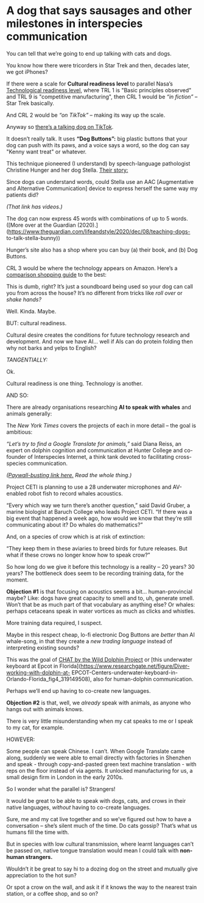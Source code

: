# A dog that says sausages and other milestones in interspecies communication

You can tell that we’re going to end up talking with cats and dogs.

You know how there were tricorders in Star Trek and then, decades later, we
got iPhones?

If there were a scale for **Cultural readiness level** to parallel Nasa’s
[Technological readiness
level](https://en.wikipedia.org/wiki/Technology_readiness_level), where TRL 1
is "Basic principles observed" and TRL 9 is "competitive manufacturing", then
CRL 1 would be _“in fiction”_ – Star Trek basically.

And CRL 2 would be _“on TikTok”_ – making its way up the scale.

Anyway so [there’s a talking dog on
TikTok](https://www.tiktok.com/@thetalkingdogofficial).

It doesn’t really talk. It uses **“Dog Buttons”:** big plastic buttons that
your dog can push with its paws, and a voice says a word, so the dog can say
"Kenny want treat" or whatever.

This technique pioneered (I understand) by speech-language pathologist
Christine Hunger and her dog Stella. [Their
story:](https://www.hungerforwords.com)

Since dogs can understand words, could Stella use an AAC [Augmentative and
Alternative Communication] device to express herself the same way my patients
did?

_(That link has videos.)_

The dog can now express 45 words with combinations of up to 5 words. ([More
over at the Guardian
(2020).](https://www.theguardian.com/lifeandstyle/2020/dec/08/teaching-dogs-
to-talk-stella-bunny))

Hunger’s site also has a shop where you can buy (a) their book, and (b) Dog
Buttons.

CRL 3 would be where the technology appears on Amazon. Here’s a [comparison
shopping guide](https://www.insider.com/guides/pets/best-dog-buttons) to the
best:

This is dumb, right? It’s just a soundboard being used so your dog can call
you from across the house? It’s no different from tricks like _roll over_ or
_shake hands?_

Well. Kinda. Maybe.

BUT: cultural readiness.

Cultural desire creates the conditions for future technology research and
development. And now we have AI… well if AIs can do protein folding then why
not barks and yelps to English?

_TANGENTIALLY:_

Ok.

Cultural readiness is one thing. Technology is another.

AND SO:

There are already organisations researching **AI to speak with whales** and
animals generally:

The _New York Times_ covers the projects of each in more detail – the goal is
ambitious:

_“Let’s try to find a Google Translate for animals,”_ said Diana Reiss, an
expert on dolphin cognition and communication at Hunter College and co-founder
of Interspecies Internet, a think tank devoted to facilitating cross-species
communication.

_([Paywall-busting link here.](https://archive.ph/hwVUe) Read the whole
thing.)_

Project CETI is planning to use a 28 underwater microphones and AV-enabled
robot fish to record whales acoustics.

“Every which way we turn there’s another question,” said David Gruber, a
marine biologist at Baruch College who leads Project CETI. “If there was a big
event that happened a week ago, how would we know that they’re still
communicating about it? Do whales do mathematics?”

And, on a species of crow which is at risk of extinction:

“They keep them in these aviaries to breed birds for future releases. But what
if these crows no longer know how to speak crow?”

So how long do we give it before this technology is a reality – 20 years? 30
years? The bottleneck does seem to be recording training data, for the moment.

**Objection #1** is that focusing on acoustics seems a bit… human-provincial
maybe? Like: dogs have great capacity to smell and to, uh, generate smell.
Won’t that be as much part of that vocabulary as anything else? Or whales:
perhaps cetaceans speak in water vortices as much as clicks and whistles.

More training data required, I suspect.

Maybe in this respect cheap, lo-fi electronic Dog Buttons are _better_ than AI
whale-song, in that they create a _new trading language_ instead of
interpreting existing sounds?

This was the goal of [CHAT by the Wild Dolphin
Project](https://www.wilddolphinproject.org/our-research/chat-research/) or
[this underwater keyboard at Epcot in
Florida](https://www.researchgate.net/figure/Diver-working-with-dolphin-at-
EPCOT-Centers-underwater-keyboard-in-Orlando-Florida_fig4_319149508), also for
human-dolphin communication.

Perhaps we’ll end up having to co-create new languages.

**Objection #2** is that, well, we _already_ speak with animals, as anyone who
hangs out with animals knows.

There is very little misunderstanding when my cat speaks to me or I speak to
my cat, for example.

HOWEVER:

Some people can speak Chinese. I can’t. When Google Translate came along,
suddenly we were able to email directly with factories in Shenzhen and speak -
through copy-and-pasted green text machine translation - with reps on the
floor instead of via agents. It unlocked manufacturing for us, a small design
firm in London in the early 2010s.

So I wonder what the parallel is? Strangers!

It would be great to be able to speak with dogs, cats, and crows in their
native languages, _without_ having to co-create languages.

Sure, me and my cat live together and so we’ve figured out how to have a
conversation – she’s silent much of the time. Do cats gossip? That’s what us
humans fill the time with.

But in species with low cultural transmission, where learnt languages can’t be
passed on, native tongue translation would mean I could talk with **non-human
strangers.**

Wouldn’t it be great to say hi to a dozing dog on the street and mutually give
appreciation to the hot sun?

Or spot a crow on the wall, and ask it if it knows the way to the nearest
train station, or a coffee shop, and so on?
